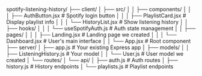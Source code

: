 spotify-listening-history/
├── client/
│ ├── src/
│ │ ├── components/
│ │ │ ├── AuthButton.jsx # Spotify login button
│ │ │ ├── PlaylistCard.jsx # Display playlist info
│ │ │ └── HistoryList.jsx # Show listening history
│ │ ├── hooks/
│ │ │ └── useSpotifyAuth.js # Auth state management
│ │ ├── pages/
│ │ │ ├── Landing.jsx # Landing page we created
│ │ │ └── Dashboard.jsx # User's main interface
│ │ └── App.jsx # Root component
├── server/
│ ├── app.js # Your existing Express app
│ ├── models/
│ │ ├── ListeningHistory.js # Your model
│ │ └── User.js # User model we created
│ └── routes/
│ └── api/
│ ├── auth.js # Auth routes
│ ├── history.js # History endpoints
│ └── playlists.js # Playlist endpoints
